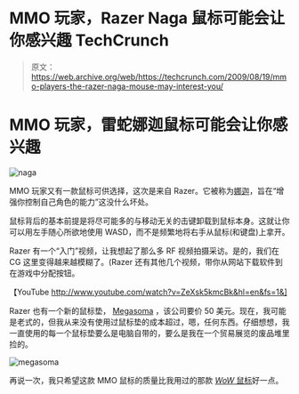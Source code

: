 # MMO 玩家，Razer Naga 鼠标可能会让你感兴趣 TechCrunch

> 原文：<https://web.archive.org/web/https://techcrunch.com/2009/08/19/mmo-players-the-razer-naga-mouse-may-interest-you/>

# MMO 玩家，雷蛇娜迦鼠标可能会让你感兴趣

![naga](img/67dc3a7aca3a09e6a21b5dfe1c3ac6a0.png "naga")

MMO 玩家又有一款鼠标可供选择，这次是来自 Razer。它被称为[娜迦](https://web.archive.org/web/20221006220336/http://www.razerzone.com/gaming-mice/razer-naga)，旨在“增强你控制自己角色的能力”这没什么坏处。

鼠标背后的基本前提是将尽可能多的与移动无关的击键卸载到鼠标本身。这就让你可以用左手随心所欲地使用 WASD，而不是频繁地将右手从鼠标(和键盘)上拿开。

Razer 有一个“入门”视频，让我想起了那么多 RF 视频拍摄采访。是的，我们在 CG 这里变得越来越模糊了。(Razer 还有其他几个视频，带你从网站下载软件到在游戏中分配按钮。

【YouTube http://www.youtube.com/watch?v=ZeXsk5kmcBk&hl=en&fs=1&]

Razer 也有一个新的鼠标垫， [Megasoma](https://web.archive.org/web/20221006220336/http://www.razerzone.com/gaming-mousing-surfaces/razer-megasoma/) ，该公司要价 50 美元。现在，我可能是老式的，但我从来没有使用过鼠标垫的成本超过，嗯，任何东西。仔细想想，我一直使用的每一个鼠标垫要么是电脑自带的，要么是我在一个贸易展览的废品堆里捡的。

![megasoma](img/f1a5bb54f4775e25001c04e028370d8f.png "megasoma")

再说一次，我只希望这款 MMO 鼠标的质量比我用过的那款 [*WoW* 鼠标](https://web.archive.org/web/20221006220336/http://www.crunchgear.com/2008/10/10/steelseries-drops-wow-oriented-15-button-mouse-yes-15-buttons/)好一点。